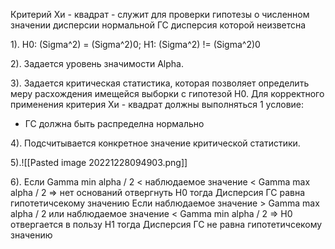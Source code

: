 Критерий Хи - квадрат - служит для проверки гипотезы о  численном значении дисперсии нормальной ГС
дисперсия которой неизветсна

1). H0: (Sigma^2) = (Sigma^2)0;  H1: (Sigma^2) != (Sigma^2)0

2). Задается уровень значимости Alpha.

3). Задается критическая статистика, которая позволяет определить меру 
расхождения имещейся выборки  с гипотезой H0.
Для корректного применения критерия Хи - квадрат должны выполняться 1 условие:

* ГС должна быть распределна нормально

4). Подсчитывается конкретное значение критической статистики.

5).![[Pasted image 20221228094903.png]]

6). Если Gamma min alpha / 2 < наблюдаемое значение < Gamma max alpha / 2 => нет оснований отвергнуть H0 тогда Дисперсия ГС равна гипотетичсекому значению
Если наблюдаемое значение > Gamma max alpha / 2 или наблюдаемое значение < Gamma min alpha / 2   =>  H0 отвергается в пользу H1 тогда Дисперсия ГС не равна гипотетичсекому значению